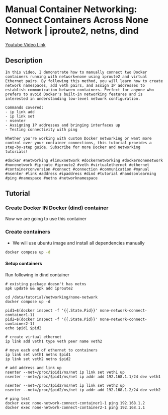 # Manual Container Networking: Connect Containers Across None Network | iproute2, netns, dind
[Youtube Video Link](https://youtu.be/XYudztmNvko)

## Description
```
In this video, I demonstrate how to manually connect two Docker containers running with network=none using iproute2 and virtual Ethernet pairs. By following this method, you will learn how to create network namespaces, add veth pairs, and assign IP addresses to establish communication between containers. Perfect for anyone who prefers to avoid Docker's built-in networking features and is interested in understanding low-level network configuration.

Commands covered:
- ip link add
- ip link set
- nsenter
- Assigning IP addresses and bringing interfaces up
- Testing connectivity with ping

Whether you're working with custom Docker networking or want more control over your container connections, this tutorial provides a step-by-step guide. Subscribe for more Docker and networking tutorials!

#docker #networking #linuxnetwork #dockernetworking #dockernonenetwork #nonenetwork #iproute #iproute2 #veth #virtualethernet #ethernet #containerconversion #connect #connection #communication #manual #nsenter #link #address #ipaddress #dind #tutorial #handsonlearning #ping #namespace #netns #networknamespace
```

## Tutorial
### Create Docker IN Docker (dind) container

Now we are going to use this container

### Create containers
- We will use ubuntu image and install all dependencies manually

```bash
docker compose up -d
```

#### Setup containers
Run following in dind container
```
# existing package doesn't has netns
apk update && apk add iproute2

cd /data/tutorial/networking/none-network
docker compose up -d

pid1=$(docker inspect -f '{{.State.Pid}}' none-network-connect-container1-1)
pid2=$(docker inspect -f '{{.State.Pid}}' none-network-connect-container2-1)
echo $pid1 $pid2

# create virtual ethernet
ip link add veth1 type veth peer name veth2

# move each end of ethernet to containers
ip link set veth1 netns $pid1
ip link set veth2 netns $pid2

# add address and link up
nsenter --net=/proc/$pid1/ns/net ip link set veth1 up
nsenter --net=/proc/$pid1/ns/net ip addr add 192.168.1.1/24 dev veth1

nsenter --net=/proc/$pid2/ns/net ip link set veth2 up
nsenter --net=/proc/$pid2/ns/net ip addr add 192.168.1.2/24 dev veth2

# ping test
docker exec none-network-connect-container1-1 ping 192.168.1.2
docker exec none-network-connect-container2-1 ping 192.168.1.1
```

